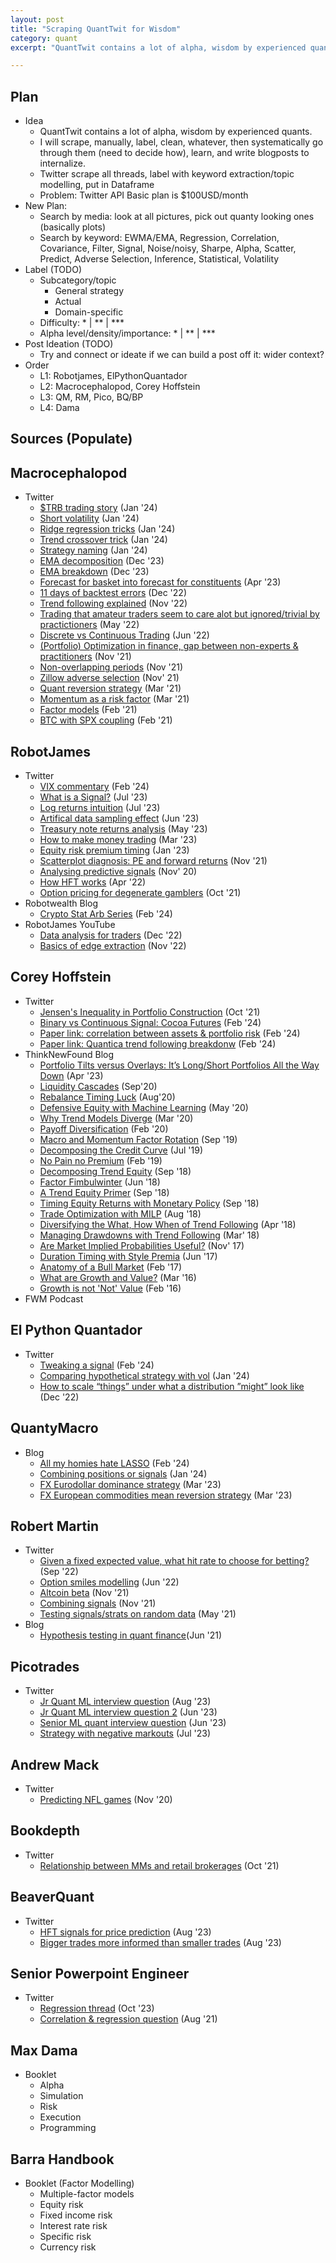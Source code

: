 ```yaml
---
layout: post
title: "Scraping QuantTwit for Wisdom"
category: quant
excerpt: "QuantTwit contains a lot of alpha, wisdom by experienced quants. I will scrape, manually, label, clean, whatever, then systematically go through them (need to decide how), learn, and write blogposts to internalize."

---
```




## Plan

* Idea
    * QuantTwit contains a lot of alpha, wisdom by experienced quants.
    * I will scrape, manually, label, clean, whatever, then systematically go through them (need to decide how), learn, and write blogposts to internalize.
    * Twitter scrape all threads, label with keyword extraction/topic modelling, put in Dataframe
    * Problem: Twitter API Basic plan is $100USD/month
* New Plan:
    * Search by media: look at all pictures, pick out quanty looking ones (basically plots)
    * Search by keyword: EWMA/EMA, Regression, Correlation, Covariance, Filter, Signal, Noise/noisy, Sharpe, Alpha, Scatter, Predict, Adverse Selection, Inference, Statistical, Volatility
* Label (TODO)
    * Subcategory/topic
        * General strategy
        * Actual
        * Domain-specific
    * Difficulty: * | ** | ***
    * Alpha level/density/importance: * | ** | ***
* Post Ideation (TODO)
    * Try and connect or ideate if we can build a post off it: wider context?
* Order
    * L1: Robotjames, ElPythonQuantador
    * L2: Macrocephalopod, Corey Hoffstein 
    * L3: QM, RM, Pico, BQ/BP
    * L4: Dama 


## Sources (Populate)



## Macrocephalopod

* Twitter
    * [$TRB trading story](https://twitter.com/macrocephalopod/status/1741822159935185308) (Jan '24)
    * [Short volatility](https://twitter.com/macrocephalopod/status/1747672425586655541) (Jan '24)
    * [Ridge regression tricks](https://twitter.com/macrocephalopod/status/1745040541371322668) (Jan '24)
    * [Trend crossover trick](https://twitter.com/macrocephalopod/status/1750111877265322470) (Jan '24)
    * [Strategy naming](https://twitter.com/macrocephalopod/status/1746581174049251453) (Jan '24)
    * [EMA decomposition](https://twitter.com/macrocephalopod/status/1732097293686354262) (Dec '23)
    * [EMA breakdown](https://twitter.com/macrocephalopod/status/1731986693102633301) (Dec '23)
    * [Forecast for basket into forecast for constituents](https://twitter.com/macrocephalopod/status/1647332293529452546) (Apr '23)
    * [11 days of backtest errors](https://twitter.com/macrocephalopod/status/1598823745681903616) (Dec '22)
    * [Trend following explained](https://twitter.com/macrocephalopod/status/1587591578331250691) (Nov '22)
    * [Trading that amateur traders seem to care alot but ignored/trivial by practictioners](https://twitter.com/macrocephalopod/status/1529771509639786496) (May '22)
    * [Discrete vs Continuous Trading](https://twitter.com/macrocephalopod/status/1535386885408833536) (Jun '22)
    * [(Portfolio) Optimization in finance, gap between non-experts & practitioners](https://twitter.com/macrocephalopod/status/1459525032128954369) (Nov '21)
    * [Non-overlapping periods](https://twitter.com/macrocephalopod/status/1460308963845677057) (Nov '21)
    * [Zillow adverse selection](https://twitter.com/macrocephalopod/status/1455887352371597312) (Nov' 21)
    * [Quant reversion strategy](https://twitter.com/macrocephalopod/status/1370349076525514752) (Mar '21)
    * [Momentum as a risk factor](https://twitter.com/macrocephalopod/status/1369418204263706626) (Mar '21)
    * [Factor models](https://twitter.com/macrocephalopod/status/1356731277337108482) (Feb '21)
    * [BTC with SPX coupling](https://twitter.com/macrocephalopod/status/1656294685780975617) (Feb '21) 


## RobotJames

* Twitter
    * [VIX commentary](https://twitter.com/therobotjames/status/1756812150084157805) (Feb '24)
    * [What is a Signal?](https://twitter.com/therobotjames/status/1678290394310934529) (Jul '23)
    * [Log returns intuition](https://twitter.com/therobotjames/status/1678259655842344960) (Jul '23)
    * [Artifical data sampling effect](https://twitter.com/therobotjames/status/1671015119575461889) (Jun '23)
    * [Treasury note returns analysis](https://twitter.com/therobotjames/status/1663784977279115265) (May '23)
    * [How to make money trading](https://twitter.com/therobotjames/status/1638292311435034624) (Mar '23)
    * [Equity risk premium timing](https://twitter.com/therobotjames/status/1620331269958815745) (Jan '23)
    * [Scatterplot diagnosis: PE and forward returns](https://twitter.com/therobotjames/status/1460313659381407746) (Nov '21)
    * [Analysing predictive signals](https://twitter.com/therobotjames/status/1332131740580683776) (Nov' 20)
    * [How HFT works](https://twitter.com/therobotjames/status/1513851852953354240) (Apr '22)
    * [Option pricing for degenerate gamblers](https://twitter.com/therobotjames/status/1444832778768379904) (Oct '21)
* Robotwealth Blog
    * [Crypto Stat Arb Series](https://robotwealth.com/quantifying-and-combining-crypto-alphas/) (Feb '24)
* RobotJames YouTube  
    * [Data analysis for traders](https://www.youtube.com/watch?v=Nbq5eyVk-0w&t=4288s&ab_channel=RobotWealth) (Dec '22)
    * [Basics of edge extraction](https://www.youtube.com/watch?v=iDxMhUxnXsg&t=5221s&ab_channel=RobotWealth) (Nov '22)


## Corey Hoffstein

* Twitter
    * [Jensen's Inequality in Portfolio Construction](https://twitter.com/choffstein/status/1453375458574229510) (Oct '21)
    * [Binary vs Continuous Signal: Cocoa Futures](https://twitter.com/choffstein/status/1755982427720126771) (Feb '24)
    * [Paper link: correlation between assets & portfolio risk](https://twitter.com/choffstein/status/1752040834361393430/photo/1) (Feb '24)
    * [Paper link: Quantica trend following breakdonw](https://twitter.com/choffstein/status/1750604861073142219) (Feb '24)
* ThinkNewFound Blog
    * [Portfolio Tilts versus Overlays: It’s Long/Short Portfolios All the Way Down](https://blog.thinknewfound.com/2023/04/portfolio-tilts-versus-overlays-its-long-short-portfolios-all-the-way-down/) (Apr '23)
    * [Liquidity Cascades](https://www.thinknewfound.com/liquidity-cascades) (Sep'20)
    * [Rebalance Timing Luck](https://www.thinknewfound.com/rebalance-timing-luck) (Aug'20)
    * [Defensive Equity with Machine Learning](https://blog.thinknewfound.com/2020/05/defensive-equity-with-machine-learning/) (May '20)
    * [Why Trend Models Diverge](https://blog.thinknewfound.com/2020/03/why-trend-models-diverge/) (Mar '20)
    * [Payoff Diversification](https://blog.thinknewfound.com/2020/02/payoff-diversification/) (Feb '20)
    * [Macro and Momentum Factor Rotation](https://blog.thinknewfound.com/2019/09/macro-and-momentum-factor-rotation/) (Sep '19)
    * [Decomposing the Credit Curve](https://blog.thinknewfound.com/2019/07/decomposing-the-credit-curve/) (Jul '19)
    * [No Pain no Premium](https://blog.thinknewfound.com/2019/02/no-pain-no-premium/) (Feb '19)
    * [Decomposing Trend Equity](https://blog.thinknewfound.com/2018/09/decomposing-trend-equity/) (Sep '18)
    * [Factor Fimbulwinter](https://blog.thinknewfound.com/2018/06/factor-fimbulwinter/) (Jun '18)
    * [A Trend Equity Primer](https://blog.thinknewfound.com/2018/09/a-trend-equity-primer/) (Sep '18)
    * [Timing Equity Returns with Monetary Policy](https://blog.thinknewfound.com/2018/09/timing-equity-returns-using-monetary-policy/) (Sep '18)
    * [Trade Optimization with MILP](https://blog.thinknewfound.com/2018/08/trade-optimization/) (Aug '18)
    * [Diversifying the What, How When of Trend Following](https://blog.thinknewfound.com/2018/04/diversifying-the-what-how-and-when-of-trend-following/) (Apr '18)
    * [Managing Drawdowns with Trend Following](https://blog.thinknewfound.com/2018/03/protect-participate-managing-drawdowns-with-trend-following/) (Mar' 18)
    * [Are Market Implied Probabilities Useful?](https://blog.thinknewfound.com/2017/11/market-implied-probabilities-useful/) (Nov' 17)
    * [Duration Timing with Style Premia](https://blog.thinknewfound.com/2017/06/duration-timing-style-premia/) (Jun '17)
    * [Anatomy of a Bull Market](https://blog.thinknewfound.com/2017/02/anatomy-bull-market/) (Feb '17)
    * [What are Growth and Value?](https://blog.thinknewfound.com/2016/03/what-are-growth-and-value/) (Mar '16)
    * [Growth is not 'Not' Value](https://blog.thinknewfound.com/2016/02/growth-not-not-value/) (Feb '16)
* FWM Podcast



## El Python Quantador

* Twitter
    * [Tweaking a signal](https://twitter.com/ThePythonQuant/status/1752750066652123167) (Feb '24)
    * [Comparing hypothetical strategy with vol](https://twitter.com/ThePythonQuant/status/1744495480493502613) (Jan '24)
    * [How to scale “things” under what a distribution ”might” look like](https://twitter.com/ThePythonQuant/status/1608607521278918662) (Dec '22)

## QuantyMacro

* Blog
    * [All my homies hate LASSO](https://www.quantymacro.com/all-my-homies-hate-lasso/) (Feb '24)
    * [Combining positions or signals](https://www.quantymacro.com/combinepositionsorsignals2/) (Jan '24)
    * [FX Eurodollar dominance strategy](https://www.quantymacro.com/fx-euro-dollar-dominance/) (Mar '23)
    * [FX European commodities mean reversion strategy](https://www.quantymacro.com/fx-european-commodities-mean-reversion/) (Mar '23)

## Robert Martin

* Twitter
    * [Given a fixed expected value, what hit rate to choose for betting?](https://twitter.com/robertmartin88/status/1566097258805854215) (Sep '22)
    * [Option smiles modelling](https://twitter.com/robertmartin88/status/1532433672162398218) (Jun '22) 
    * [Altcoin beta](https://twitter.com/robertmartin88/status/1461078662233608196) (Nov '21)
    * [Combining signals](https://twitter.com/macrocephalopod/status/1459166928816287751) (Nov '21)
    * [Testing signals/strats on random data](https://twitter.com/robertmartin88/status/1388203875597967361) (May '21)
* Blog
    * [Hypothesis testing in quant finance](https://reasonabledeviations.com/2021/06/17/hypothesis-testing-quant/)(Jun '21)


## Picotrades

* Twitter
    * [Jr Quant ML interview question](https://twitter.com/picotrades/status/1688939629867577344) (Aug '23)
    * [Jr Quant ML interview question 2](https://twitter.com/picotrades/status/1673248470646378498) (Jun '23)
    * [Senior ML quant interview question](https://twitter.com/picotrades/status/1670910638145634306) (Jun '23)
    * [Strategy with negative markouts](https://twitter.com/picotrades/status/1675778268320989185) (Jul '23)


## Andrew Mack

* Twitter
    * [Predicting NFL games](https://twitter.com/Gingfacekillah/status/1327833028987654145) (Nov '20)

## Bookdepth

* Twitter
    * [Relationship between MMs and retail brokerages](https://twitter.com/bookdepth/status/1443728950056919042) (Oct '21)


## BeaverQuant

* Twitter
    * [HFT signals for price prediction](https://twitter.com/idro___/status/1690343065859297280) (Aug '23)
    * [Bigger trades more informed than smaller trades](https://twitter.com/idro___/status/1691739648937091371) (Aug '23)


## Senior Powerpoint Engineer

* Twitter
    * [Regression thread](https://twitter.com/ryxcommar/status/1718432880831909939) (Oct '23)
    * [Correlation & regression question](https://twitter.com/ryxcommar/status/1429879645156093967) (Aug '21)



## Max Dama

* Booklet
    * Alpha
    * Simulation
    * Risk
    * Execution
    * Programming

## Barra Handbook

* Booklet (Factor Modelling)
    * Multiple-factor models
    * Equity risk
    * Fixed income risk
    * Interest rate risk
    * Specific risk
    * Currency risk